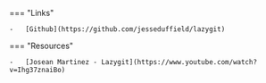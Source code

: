 === "Links"

    -   [Github](https://github.com/jesseduffield/lazygit)

=== "Resources"

    -   [Josean Martinez - Lazygit](https://www.youtube.com/watch?v=Ihg37znaiBo)
